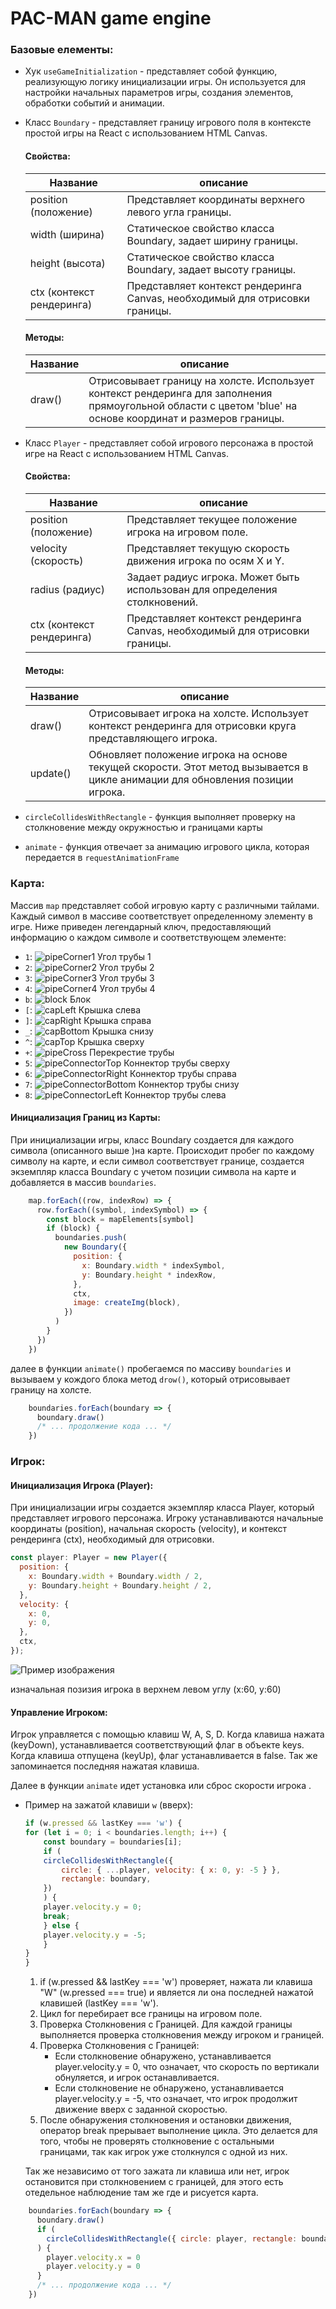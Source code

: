  PAC-MAN game engine
=====================

### Базовые елементы: 

 * Хук `useGameInitialization` -  представляет собой функцию, реализующую логику инициализации игры. Он используется для настройки начальных параметров игры, создания элементов, обработки событий и анимации. 

 * Класс `Boundary` - представляет границу игрового поля в контексте простой игры на React с использованием HTML Canvas.
    
    #### Cвойства:

   | Название                  | описание                                                                    |
   |---------------------------|-----------------------------------------------------------------------------|
   | position (положение)      | Представляет координаты верхнего левого угла границы.                       |
   | width (ширина)            | Статическое свойство класса Boundary, задает ширину границы.                |
   | height (высота)           | Статическое свойство класса Boundary, задает высоту границы.                |
   | ctx (контекст рендеринга) | Представляет контекст рендеринга Canvas, необходимый для отрисовки границы. |

   #### Методы:

   | Название | описание                                                                                                                                                    |
   |----------|-------------------------------------------------------------------------------------------------------------------------------------------------------------|
   | draw()   | Отрисовывает границу на холсте. Использует контекст рендеринга для заполнения прямоугольной области с цветом 'blue' на основе координат и размеров границы. |

* Класс `Player` - представляет собой игрового персонажа в простой игре на React с использованием HTML Canvas.

     #### Cвойства:

  | Название                  | описание                                                                    |
  |---------------------------|-----------------------------------------------------------------------------|
  | position (положение)      | Представляет текущее положение игрока на игровом поле.                      |
  | velocity (скорость)       | Представляет текущую скорость движения игрока по осям X и Y.                |
  | radius (радиус)           | Задает радиус игрока. Может быть использован для определения столкновений.  |
  | ctx (контекст рендеринга) | Представляет контекст рендеринга Canvas, необходимый для отрисовки границы. |

  #### Методы:

  | Название | описание                                                                                                                     |
  |----------|------------------------------------------------------------------------------------------------------------------------------|
  | draw()   | Отрисовывает игрока на холсте. Использует контекст рендеринга для отрисовки круга представляющего игрока.                    |
  | update() | Обновляет положение игрока на основе текущей скорости. Этот метод вызывается в цикле анимации для обновления позиции игрока. |

* `circleCollidesWithRectangle` - функция  выполняет проверку на столкновение между окружностью и границами карты 

* `animate` - функция отвечает за анимацию игрового цикла, которая передается в `requestAnimationFrame`

###  Карта:

Массив `map` представляет собой игровую карту с различными тайлами. Каждый символ в массиве соответствует определенному элементу в игре. Ниже приведен легендарный ключ, предоставляющий информацию о каждом символе и соответствующем элементе:

- `1`: ![pipeCorner1](../src/assets/mapElements/pipeCorner1.png) Угол трубы 1
- `2`: ![pipeCorner2](../src/assets/mapElements/pipeCorner2.png) Угол трубы 2
- `3`: ![pipeCorner3](../src/assets/mapElements/pipeCorner3.png) Угол трубы 3
- `4`: ![pipeCorner4](../src/assets/mapElements/pipeCorner4.png) Угол трубы 4
- `b`: ![block](../src/assets/mapElements/block.png) Блок
- `[`: ![capLeft](../src/assets/mapElements/capLeft.png) Крышка слева
- `]`: ![capRight](../src/assets/mapElements/capRight.png) Крышка справа
- `_`: ![capBottom](../src/assets/mapElements/capBottom.png) Крышка снизу
- `^`: ![capTop](../src/assets/mapElements/capTop.png) Крышка сверху
- `+`: ![pipeCross](../src/assets/mapElements/pipeCross.png) Перекрестие трубы
- `5`: ![pipeConnectorTop](../src/assets/mapElements/pipeConnectorTop.png) Коннектор трубы сверху
- `6`: ![pipeConnectorRight](../src/assets/mapElements/pipeConnectorRight.png) Коннектор трубы справа
- `7`: ![pipeConnectorBottom](../src/assets/mapElements/pipeConnectorBottom.png) Коннектор трубы снизу
- `8`: ![pipeConnectorLeft](../src/assets/mapElements/pipeConnectorLeft.png) Коннектор трубы слева


#### Инициализация Границ из Карты:

При инициализации игры, класс Boundary создается для каждого символа (описанного выше )на карте. Происходит пробег по каждому символу на карте, и если символ соответствует границе, создается экземпляр класса Boundary с учетом позиции символа на карте и добавляется в массив `boundaries`.

```javascript
    map.forEach((row, indexRow) => {
      row.forEach((symbol, indexSymbol) => {
        const block = mapElements[symbol]
        if (block) {
          boundaries.push(
            new Boundary({
              position: {
                x: Boundary.width * indexSymbol,
                y: Boundary.height * indexRow,
              },
              ctx,
              image: createImg(block),
            })
          )
        }
      })
    })
 ```

далее в функции `animate()` пробегаемся по массиву `boundaries` и вызываем у кождого блока метод `drow()`, который oтрисовывает границу на холсте.

```javascript
    boundaries.forEach(boundary => {
      boundary.draw()
      /* ... продолжение кода ... */
    })
```

 ### Игрок:

 #### Инициализация Игрока (Player):

При инициализации игры создается экземпляр класса Player, который представляет игрового персонажа.
Игроку устанавливаются начальные координаты (position), начальная скорость (velocity), и контекст рендеринга (ctx), необходимый для отрисовки.

```javascript
const player: Player = new Player({
  position: {
    x: Boundary.width + Boundary.width / 2,
    y: Boundary.height + Boundary.height / 2,
  },
  velocity: {
    x: 0,
    y: 0,
  },
  ctx,
});
 ```
![Пример изображения](./img/playerInitialization.png)

 изначальная позизия игрока в верхнем левом углу (x:60, y:60)

 #### Управление Игроком:

 Игрок управляется с помощью клавиш W, A, S, D. Когда клавиша нажата (keyDown), устанавливается соответствующий флаг в объекте keys. Когда клавиша отпущена (keyUp), флаг устанавливается в false. Так же запоминается последняя нажатая клавиша.   
 
 Далее в функции `animate` идет установка или сброс скорости игрока .
  * Пример на зажатой клавиши `w` (вверх):

    ```javascript
    if (w.pressed && lastKey === 'w') {
    for (let i = 0; i < boundaries.length; i++) {
        const boundary = boundaries[i];
        if (
        circleCollidesWithRectangle({
            circle: { ...player, velocity: { x: 0, y: -5 } },
            rectangle: boundary,
        })
        ) {
        player.velocity.y = 0;
        break;
        } else {
        player.velocity.y = -5;
        }
    }
    }
    ```
    1)  if (w.pressed && lastKey === 'w') проверяет, нажата ли клавиша "W" (w.pressed === true) и является ли она последней нажатой клавишей (lastKey === 'w').
    2) Цикл for перебирает все границы на игровом поле.
    3) Проверка Столкновения с Границей. Для каждой границы выполняется проверка столкновения между игроком и границей.
    4) Проверка Столкновения с Границей:
        * Если столкновение обнаружено, устанавливается player.velocity.y = 0, что означает, что скорость по вертикали обнуляется, и игрок останавливается.
        * Если столкновение не обнаружено, устанавливается player.velocity.y = -5, что означает, что игрок продолжит движение вверх с заданной скоростью.
    5) После обнаружения столкновения и остановки движения, оператор break прерывает выполнение цикла. Это делается для того, чтобы не проверять столкновение с остальными границами, так как игрок уже столкнулся с одной из них.

    Так же независимо от того зажата ли клавиша или нет, игрок остановится при столкновением с границей, для этого есть отедельное наблюдение там же где и рисуется карта.

```javascript
    boundaries.forEach(boundary => {
      boundary.draw()
      if (
        circleCollidesWithRectangle({ circle: player, rectangle: boundary })
      ) {
        player.velocity.x = 0
        player.velocity.y = 0
      }
      /* ... продолжение кода ... */
    })
```





































